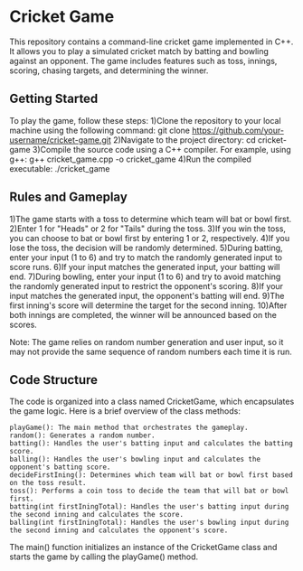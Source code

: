 # Cricket Game
This repository contains a command-line cricket game implemented in C++. It allows you to play a simulated cricket match by batting and bowling against an opponent. The game includes features such as toss, innings, scoring, chasing targets, and determining the winner.

## Getting Started
To play the game, follow these steps:
1)Clone the repository to your local machine using the following command:
      git clone https://github.com/your-username/cricket-game.git
2)Navigate to the project directory:
      cd cricket-game
3)Compile the source code using a C++ compiler. For example, using g++:
      g++ cricket_game.cpp -o cricket_game
4)Run the compiled executable: 
     ./cricket_game

## Rules and Gameplay
1)The game starts with a toss to determine which team will bat or bowl first.
2)Enter 1 for "Heads" or 2 for "Tails" during the toss.
3)If you win the toss, you can choose to bat or bowl first by entering 1 or 2, respectively.
4)If you lose the toss, the decision will be randomly determined.
5)During batting, enter your input (1 to 6) and try to match the randomly generated input to score runs.
6)If your input matches the generated input, your batting will end.
7)During bowling, enter your input (1 to 6) and try to avoid matching the randomly generated input to restrict the opponent's scoring.
8)If your input matches the generated input, the opponent's batting will end.
9)The first inning's score will determine the target for the second inning.
10)After both innings are completed, the winner will be announced based on the scores.

Note: The game relies on random number generation and user input, so it may not provide the same sequence of random numbers each time it is run.

## Code Structure
The code is organized into a class named CricketGame, which encapsulates the game logic. Here is a brief overview of the class methods:

    playGame(): The main method that orchestrates the gameplay.
    random(): Generates a random number.
    batting(): Handles the user's batting input and calculates the batting score.
    balling(): Handles the user's bowling input and calculates the opponent's batting score.
    decideFirstIning(): Determines which team will bat or bowl first based on the toss result.
    toss(): Performs a coin toss to decide the team that will bat or bowl first.
    batting(int firstIningTotal): Handles the user's batting input during the second inning and calculates the score.
    balling(int firstIningTotal): Handles the user's bowling input during the second inning and calculates the opponent's score.

The main() function initializes an instance of the CricketGame class and starts the game by calling the playGame() method.
  
